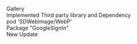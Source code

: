 Gallery
<br>
Implemented Third party library and Dependency
<br>
pod 'SDWebImage/WebP'
<br>
Package "GoogleSignIn"
<br>
New Update
